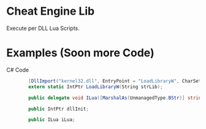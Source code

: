 # Cheat Engine Lib
Execute per DLL Lua Scripts.

# Examples (Soon more Code)
C# Code
```c#
        [DllImport("kernel32.dll", EntryPoint = "LoadLibraryW", CharSet = CharSet.Unicode, CallingConvention = CallingConvention.Winapi)]
        extern static IntPtr LoadLibraryW(String strLib);

        public delegate void ILua([MarshalAs(UnmanagedType.BStr)] string script);

        public IntPtr dllInit;

        public ILua iLua;
```
